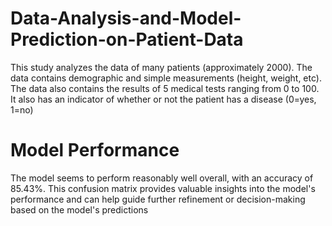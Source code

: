 # Data-Analysis-and-Model-Prediction-on-Patient-Data
This study analyzes the data of many patients (approximately 2000). The data contains
demographic and simple measurements (height, weight, etc). The data also contains
the results of 5 medical tests ranging from 0 to 100. It also has an indicator of
whether or not the patient has a disease (0=yes, 1=no)

# Model Performance
The model seems to perform reasonably well overall, with an accuracy of 85.43%. This confusion
matrix provides valuable insights into the model's performance and can help guide further
refinement or decision-making based on the model's predictions
